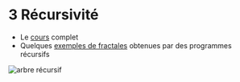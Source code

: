 # 3 Récursivité

* Le [cours](https://github.com/NaturelEtChaud/NSI-Terminale/blob/main/3%20R%C3%A9cursivit%C3%A9/Terminale_NSI03_La_r%C3%A9cursivit%C3%A9.pdf) complet
* Quelques [exemples de fractales](https://natureletchaud.github.io/recursivite/) obtenues par des programmes récursifs

![arbre récursif](https://github.com/NaturelEtChaud/NSI-Terminale/blob/main/3%20R%C3%A9cursivit%C3%A9/arbre.gif)
